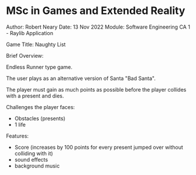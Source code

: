 # MSc in Games and Extended Reality

Author: Robert Neary
Date: 13 Nov 2022
Module: Software Engineering
CA 1 - Raylib Application

Game Title: Naughty List

Brief Overview:

Endless Runner type game.

The user plays as an alternative version of Santa "Bad Santa".

The player must gain as much points as possible before the player collides with a present and dies.

Challenges the player faces:

- Obstacles (presents)
- 1 life

Features:

- Score (increases by 100 points for every present jumped over without colliding with it)
- sound effects
- background music
